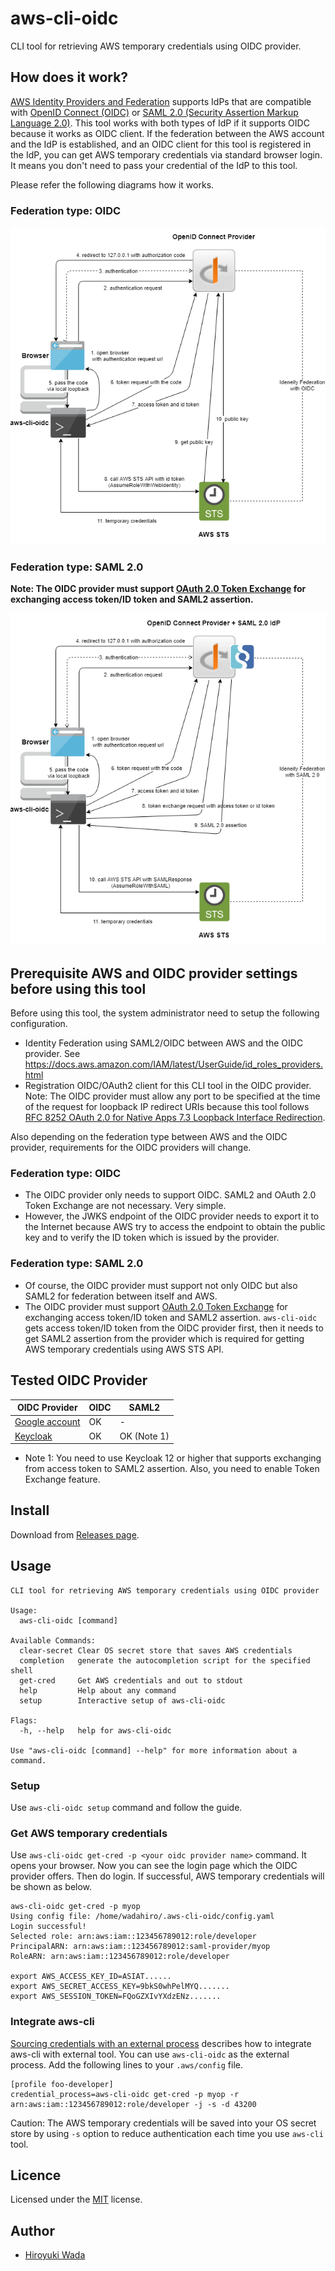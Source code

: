 # aws-cli-oidc

CLI tool for retrieving AWS temporary credentials using OIDC provider.

## How does it work?

[AWS Identity Providers and Federation](https://docs.aws.amazon.com/IAM/latest/UserGuide/id_roles_providers.html) supports IdPs that are compatible with [OpenID Connect (OIDC)](http://openid.net/connect/) or [SAML 2.0 (Security Assertion Markup Language 2.0)](https://wiki.oasis-open.org/security). This tool works with both types of IdP if it supports OIDC because it works as OIDC client. If the federation between the AWS account and the IdP is established, and an OIDC client for this tool is registered in the IdP, you can get AWS temporary credentials via standard browser login. It means you don't need to pass your credential of the IdP to this tool.

Please refer the following diagrams how it works.

### Federation type: OIDC

![flow with oidc](flow-with-oidc.png)

### Federation type: SAML 2.0

**Note: The OIDC provider must support [OAuth 2.0 Token Exchange](https://tools.ietf.org/html/draft-ietf-oauth-token-exchange-15) for exchanging access token/ID token and SAML2 assertion.**

![flow with saml2](flow-with-saml2.png)

## Prerequisite AWS and OIDC provider settings before using this tool

Before using this tool, the system administrator need to setup the following configuration.

- Identity Federation using SAML2/OIDC between AWS and the OIDC provider. See https://docs.aws.amazon.com/IAM/latest/UserGuide/id_roles_providers.html
- Registration OIDC/OAuth2 client for this CLI tool in the OIDC provider. Note: The OIDC provider must allow any port to be specified at the time of the request for loopback IP redirect URIs because this tool follows [RFC 8252 OAuth 2.0 for Native Apps 7.3 Loopback Interface Redirection](https://tools.ietf.org/html/rfc8252#section-7.3).

Also depending on the federation type between AWS and the OIDC provider, requirements for the OIDC providers will change.

### Federation type: OIDC

- The OIDC provider only needs to support OIDC. SAML2 and OAuth 2.0 Token Exchange are not necessary. Very simple.
- However, the JWKS endpoint of the OIDC provider needs to export it to the Internet because AWS try to access the endpoint to obtain the public key and to verify the ID token which is issued by the provider.

### Federation type: SAML 2.0

- Of course, the OIDC provider must support not only OIDC but also SAML2 for federation between itself and AWS.
- The OIDC provider must support [OAuth 2.0 Token Exchange](https://tools.ietf.org/html/draft-ietf-oauth-token-exchange-15) for exchanging access token/ID token and SAML2 assertion. `aws-cli-oidc` gets access token/ID token from the OIDC provider first, then it needs to get SAML2 assertion from the provider which is required for getting AWS temporary credentials using AWS STS API.

## Tested OIDC Provider

| OIDC Provider                                                                  | OIDC | SAML2       |
| ------------------------------------------------------------------------------ | ---- | ----------- |
| [Google account](https://accounts.google.com/.well-known/openid-configuration) | OK   | -           |
| [Keycloak](https://www.keycloak.org)                                           | OK   | OK (Note 1) |

- Note 1: You need to use Keycloak 12 or higher that supports exchanging from access token to SAML2 assertion. Also, you need to enable Token Exchange feature.

## Install

Download from [Releases page](https://github.com/openstandia/aws-cli-oidc/releases).

## Usage

```
CLI tool for retrieving AWS temporary credentials using OIDC provider

Usage:
  aws-cli-oidc [command]

Available Commands:
  clear-secret Clear OS secret store that saves AWS credentials
  completion   generate the autocompletion script for the specified shell
  get-cred     Get AWS credentials and out to stdout
  help         Help about any command
  setup        Interactive setup of aws-cli-oidc

Flags:
  -h, --help   help for aws-cli-oidc

Use "aws-cli-oidc [command] --help" for more information about a command.
```

### Setup

Use `aws-cli-oidc setup` command and follow the guide.

### Get AWS temporary credentials

Use `aws-cli-oidc get-cred -p <your oidc provider name>` command. It opens your browser.
Now you can see the login page which the OIDC provider offers. Then do login.
If successful, AWS temporary credentials will be shown as below.

```
aws-cli-oidc get-cred -p myop
Using config file: /home/wadahiro/.aws-cli-oidc/config.yaml
Login successful!
Selected role: arn:aws:iam::123456789012:role/developer
PrincipalARN: arn:aws:iam::123456789012:saml-provider/myop
RoleARN: arn:aws:iam::123456789012:role/developer

export AWS_ACCESS_KEY_ID=ASIAT......
export AWS_SECRET_ACCESS_KEY=9bkS0whPelMYQ.......
export AWS_SESSION_TOKEN=FQoGZXIvYXdzENz.......
```

### Integrate aws-cli

[Sourcing credentials with an external process](https://docs.aws.amazon.com/cli/latest/userguide/cli-configure-sourcing-external.html) describes how to integrate aws-cli with external tool.
You can use `aws-cli-oidc` as the external process. Add the following lines to your `.aws/config` file.

```
[profile foo-developer]
credential_process=aws-cli-oidc get-cred -p myop -r arn:aws:iam::123456789012:role/developer -j -s -d 43200
```

Caution: The AWS temporary credentials will be saved into your OS secret store by using `-s` option to reduce authentication each time you use `aws-cli` tool.

## Licence

Licensed under the [MIT](/LICENSE) license.

## Author

- [Hiroyuki Wada](https://github.com/wadahiro)
